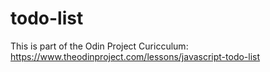 # todo-list

This is part of the Odin Project Curicculum:
https://www.theodinproject.com/lessons/javascript-todo-list

